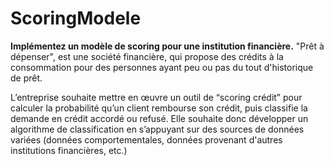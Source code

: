 # ScoringModele
**Implémentez un modèle de scoring pour une institution financière.** 
"Prêt à dépenser", est une société financière, qui propose des crédits à la consommation pour des personnes ayant peu ou pas du tout d'historique de prêt. 

L’entreprise souhaite mettre en œuvre un outil de “scoring crédit” pour calculer la probabilité qu’un client rembourse son crédit, puis classifie la demande en crédit accordé ou refusé. Elle souhaite donc développer un algorithme de classification en s’appuyant sur des sources de données variées (données comportementales, données provenant d'autres institutions financières, etc.)


